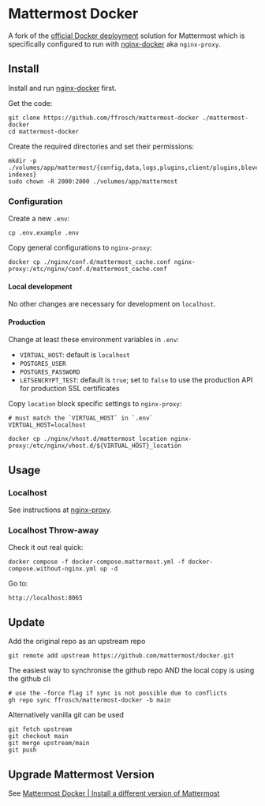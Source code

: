 # Mattermost Docker

A fork of the [official Docker deployment](https://docs.mattermost.com/install/install-docker.html) solution for Mattermost which is specifically configured to run with [nginx-docker](https://github.com/ffrosch/nginx-docker) aka `nginx-proxy`.

## Install

Install and run [nginx-docker](https://github.com/ffrosch/nginx-docker) first.

Get the code:

```shell
git clone https://github.com/ffrosch/mattermost-docker ./mattermost-docker
cd mattermost-docker
```

Create the required directories and set their permissions:

```shell
mkdir -p ./volumes/app/mattermost/{config,data,logs,plugins,client/plugins,bleve-indexes}
sudo chown -R 2000:2000 ./volumes/app/mattermost
```

### Configuration

Create a new `.env`:

```shell
cp .env.example .env
```

Copy general configurations to `nginx-proxy`:

```shell
docker cp ./nginx/conf.d/mattermost_cache.conf nginx-proxy:/etc/nginx/conf.d/mattermost_cache.conf
```

#### Local development

No other changes are necessary for development on `localhost`.

#### Production

Change at least these environment variables in `.env`:

- `VIRTUAL_HOST`: default is `localhost`
- `POSTGRES_USER`
- `POSTGRES_PASSWORD`
- `LETSENCRYPT_TEST`: default is `true`; set to `false` to use the production API for production SSL certificates

Copy `location` block specific settings to `nginx-proxy`:

```shell
# must match the `VIRTUAL_HOST` in `.env`
VIRTUAL_HOST=localhost

docker cp ./nginx/vhost.d/mattermost_location nginx-proxy:/etc/nginx/vhost.d/${VIRTUAL_HOST}_location
```

## Usage

### Localhost

See instructions at [nginx-proxy](https://github.com/ffrosch/nginx-docker).

### Localhost Throw-away

Check it out real quick:

```shell
docker compose -f docker-compose.mattermost.yml -f docker-compose.without-nginx.yml up -d
```

Go to:

```shell
http://localhost:8065
```

## Update

Add the original repo as an upstream repo

```shell
git remote add upstream https://github.com/mattermost/docker.git
```

The easiest way to synchronise the github repo AND the local copy is using the github cli

```shell
# use the -force flag if sync is not possible due to conflicts
gh repo sync ffrosch/mattermost-docker -b main
```

Alternatively vanilla git can be used

```shell
git fetch upstream
git checkout main
git merge upstream/main
git push
```

## Upgrade Mattermost Version

See [Mattermost Docker | Install a different version of Mattermost](https://docs.mattermost.com/install/install-docker.html#installing-a-different-version-of-mattermost)
